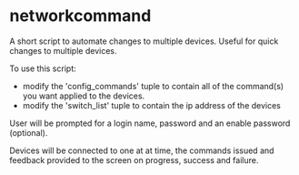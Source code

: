 # networkcommand
A short script to automate changes to multiple devices.  Useful for quick changes to multiple devices.

To use this script:
* modify the 'config_commands' tuple to contain all of the command(s) you want applied to the devices.
* modify the 'switch_list' tuple to contain the ip address of the devices

User will be prompted for a login name, password and an enable password (optional).

Devices will be connected to one at at time, the commands issued and feedback provided to the screen on progress, success and failure.

